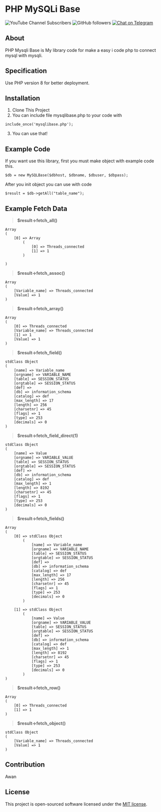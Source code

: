# PHP MySQLi Base

![YouTube Channel Subscribers](https://img.shields.io/youtube/channel/subscribers/UCJNpJE0aWgc1jV1Edz93pmA?style=social)
![GitHub followers](https://img.shields.io/github/followers/awanz?style=social)
[![Chat on Telegram](https://img.shields.io/badge/Chat%20on-Telegram-brightgreen.svg)](https://t.me/awangram)  

## About

PHP Mysqli Base is My library code for make a easy i code php to connect mysql with mysqli.

## Specification

Use PHP version 8 for better deployment.

## Installation

1. Clone This Project
2. You can include file mysqlibase.php to your code with

`include_once('mysqlibase.php');`

3. You can use that!

## Example Code

If you want use this library, first you must make object with example code this.

`$db = new MySQLBase($dbhost, $dbname, $dbuser, $dbpass);`

After you init object you can use with code

`$result = $db->getAll("table_name");`

## Example Fetch Data

> **$result->fetch_all()**

```
Array
(
    [0] => Array
        (
            [0] => Threads_connected
            [1] => 1
        )

)
```
> **$result->fetch_assoc()**
```
Array
(
    [Variable_name] => Threads_connected
    [Value] => 1
)
```
> **$result->fetch_array()**
```
Array
(
    [0] => Threads_connected
    [Variable_name] => Threads_connected
    [1] => 1
    [Value] => 1
)
```
> **$result->fetch_field()**
```
stdClass Object
(
    [name] => Variable_name
    [orgname] => VARIABLE_NAME
    [table] => SESSION_STATUS
    [orgtable] => SESSION_STATUS
    [def] => 
    [db] => information_schema
    [catalog] => def
    [max_length] => 17
    [length] => 256
    [charsetnr] => 45
    [flags] => 1
    [type] => 253
    [decimals] => 0
)
```
> **$result->fetch_field_direct(1)**
```
stdClass Object
(
    [name] => Value
    [orgname] => VARIABLE_VALUE
    [table] => SESSION_STATUS
    [orgtable] => SESSION_STATUS
    [def] => 
    [db] => information_schema
    [catalog] => def
    [max_length] => 1
    [length] => 8192
    [charsetnr] => 45
    [flags] => 1
    [type] => 253
    [decimals] => 0
)
```
> **$result->fetch_fields()**
```
Array
(
    [0] => stdClass Object
        (
            [name] => Variable_name
            [orgname] => VARIABLE_NAME
            [table] => SESSION_STATUS
            [orgtable] => SESSION_STATUS
            [def] => 
            [db] => information_schema
            [catalog] => def
            [max_length] => 17
            [length] => 256
            [charsetnr] => 45
            [flags] => 1
            [type] => 253
            [decimals] => 0
        )

    [1] => stdClass Object
        (
            [name] => Value
            [orgname] => VARIABLE_VALUE
            [table] => SESSION_STATUS
            [orgtable] => SESSION_STATUS
            [def] => 
            [db] => information_schema
            [catalog] => def
            [max_length] => 1
            [length] => 8192
            [charsetnr] => 45
            [flags] => 1
            [type] => 253
            [decimals] => 0
        )
)
```
> **$result->fetch_row()**
```
Array
(
    [0] => Threads_connected
    [1] => 1
)
```
> **$result->fetch_object()**
```
stdClass Object
(
    [Variable_name] => Threads_connected
    [Value] => 1
)
```


## Contribution

Awan

## License

This project is open-sourced software licensed under the [MIT license](https://opensource.org/licenses/MIT).